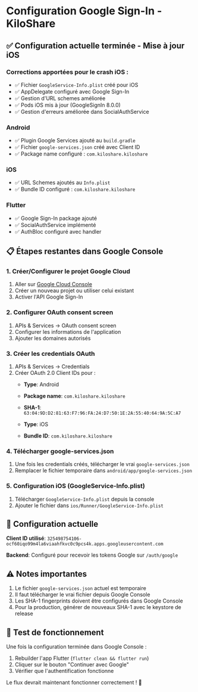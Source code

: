 # Configuration Google Sign-In - KiloShare

## ✅ Configuration actuelle terminée - Mise à jour iOS

### Corrections apportées pour le crash iOS :
- ✅ Fichier `GoogleService-Info.plist` créé pour iOS
- ✅ AppDelegate configuré avec Google Sign-In
- ✅ Gestion d'URL schemes améliorée
- ✅ Pods iOS mis à jour (GoogleSignIn 8.0.0)
- ✅ Gestion d'erreurs améliorée dans SocialAuthService

### Android
- ✅ Plugin Google Services ajouté au `build.gradle`
- ✅ Fichier `google-services.json` créé avec Client ID
- ✅ Package name configuré : `com.kiloshare.kiloshare`

### iOS  
- ✅ URL Schemes ajoutés au `Info.plist`
- ✅ Bundle ID configuré : `com.kiloshare.kiloshare`

### Flutter
- ✅ Google Sign-In package ajouté
- ✅ SocialAuthService implémenté
- ✅ AuthBloc configuré avec handler

## 📋 Étapes restantes dans Google Console

### 1. Créer/Configurer le projet Google Cloud
1. Aller sur [Google Cloud Console](https://console.cloud.google.com/)
2. Créer un nouveau projet ou utiliser celui existant
3. Activer l'API Google Sign-In

### 2. Configurer OAuth consent screen
1. APIs & Services → OAuth consent screen
2. Configurer les informations de l'application
3. Ajouter les domaines autorisés

### 3. Créer les credentials OAuth
1. APIs & Services → Credentials
2. Créer OAuth 2.0 Client IDs pour :
   - **Type**: Android
   - **Package name**: `com.kiloshare.kiloshare` 
   - **SHA-1**: `63:04:9D:D2:81:63:F7:96:FA:24:D7:50:1E:2A:55:40:64:9A:5C:A7`

   - **Type**: iOS  
   - **Bundle ID**: `com.kiloshare.kiloshare`

### 4. Télécharger google-services.json
1. Une fois les credentials créés, télécharger le vrai `google-services.json`
2. Remplacer le fichier temporaire dans `android/app/google-services.json`

### 5. Configuration iOS (GoogleService-Info.plist)
1. Télécharger `GoogleService-Info.plist` depuis la console
2. Ajouter le fichier dans `ios/Runner/GoogleService-Info.plist`

## 🔧 Configuration actuelle

**Client ID utilisé**: `325498754106-ocf60iqo99m4la6viaahfkvc0c9pcs4k.apps.googleusercontent.com`

**Backend**: Configuré pour recevoir les tokens Google sur `/auth/google`

## ⚠️ Notes importantes

1. Le fichier `google-services.json` actuel est temporaire
2. Il faut télécharger le vrai fichier depuis Google Console
3. Les SHA-1 fingerprints doivent être configurés dans Google Console
4. Pour la production, générer de nouveaux SHA-1 avec le keystore de release

## 🧪 Test de fonctionnement

Une fois la configuration terminée dans Google Console :
1. Rebuilder l'app Flutter (`flutter clean && flutter run`)
2. Cliquer sur le bouton "Continuer avec Google"
3. Vérifier que l'authentification fonctionne

Le flux devrait maintenant fonctionner correctement ! 🚀